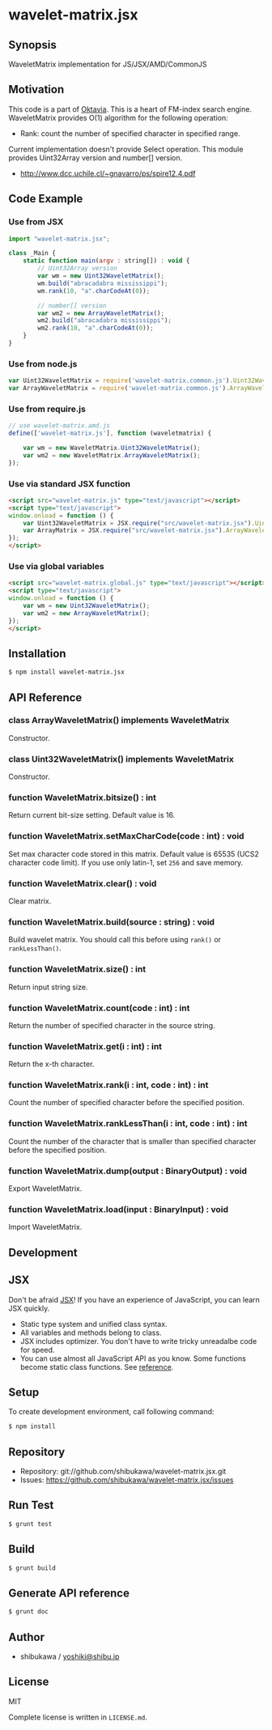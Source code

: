 wavelet-matrix.jsx
===========================================

Synopsis
---------------

WaveletMatrix implementation for JS/JSX/AMD/CommonJS

Motivation
---------------

This code is a part of [Oktavia](http://oktavia.info). This is a heart of FM-index search engine.
WaveletMatrix provides O(1) algorithm for the following operation:

* Rank: count the number of specified character in specified range.

Current implementation doesn't provide Select operation.
This module provides Uint32Array version and number[] version.

* http://www.dcc.uchile.cl/~gnavarro/ps/spire12.4.pdf

Code Example
---------------

### Use from JSX

```js
import "wavelet-matrix.jsx";

class _Main {
    static function main(argv : string[]) : void {
        // Uint32Array version
        var wm = new Uint32WaveletMatrix();
        wm.build("abracadabra mississippi");
        wm.rank(10, "a".charCodeAt(0));

        // number[] version
        var wm2 = new ArrayWaveletMatrix();
        wm2.build("abracadabra mississippi");
        wm2.rank(10, "a".charCodeAt(0));
    }
}
```

### Use from node.js

```js
var Uint32WaveletMatrix = require('wavelet-matrix.common.js').Uint32WaveletMatrix;
var ArrayWaveletMatrix = require('wavelet-matrix.common.js').ArrayWaveletMatrix;
```

### Use from require.js

```js
// use wavelet-matrix.amd.js
define(['wavelet-matrix.js'], function (waveletmatrix) {

    var wm = new WaveletMatrix.Uint32WaveletMatrix();
    var wm2 = new WaveletMatrix.ArrayWaveletMatrix();
});
```

### Use via standard JSX function

```html
<script src="wavelet-matrix.js" type="text/javascript"></script>
<script type="text/javascript">
window.onload = function () {
    var Uint32WaveletMatrix = JSX.require("src/wavelet-matrix.jsx").Uint32WaveletMatrix;
    var ArrayMatrix = JSX.require("src/wavelet-matrix.jsx").ArrayWaveletMatrix;
});
</script>
```

### Use via global variables

```html
<script src="wavelet-matrix.global.js" type="text/javascript"></script>
<script type="text/javascript">
window.onload = function () {
    var wm = new Uint32WaveletMatrix();
    var wm2 = new ArrayWaveletMatrix();
});
</script>
```

Installation
---------------

```sh
$ npm install wavelet-matrix.jsx
```

API Reference
------------------

### class ArrayWaveletMatrix() implements WaveletMatrix

Constructor.

### class Uint32WaveletMatrix() implements WaveletMatrix

Constructor.

### function WaveletMatrix.bitsize() : int

Return current bit-size setting. Default value is 16.

### function WaveletMatrix.setMaxCharCode(code : int) : void

Set max character code stored in this matrix. Default value is 65535 (UCS2 character code limit).
If you use only latin-1, set `256` and save memory.

### function WaveletMatrix.clear() : void

Clear matrix.

### function WaveletMatrix.build(source : string) : void

Build wavelet matrix. You should call this before using `rank()` or `rankLessThan()`.

### function WaveletMatrix.size() : int

Return input string size.

### function WaveletMatrix.count(code : int) : int

Return the number of specified character in the source string.

### function WaveletMatrix.get(i : int) : int

Return the x-th character.

### function WaveletMatrix.rank(i : int, code : int) : int

Count the number of specified character before the specified position.

### function WaveletMatrix.rankLessThan(i : int, code : int) : int

Count the number of the character that is smaller than specified character before the specified position.

### function WaveletMatrix.dump(output : BinaryOutput) : void

Export WaveletMatrix.

### function WaveletMatrix.load(input : BinaryInput) : void

Import WaveletMatrix.

Development
-------------

## JSX

Don't be afraid [JSX](http://jsx.github.io)! If you have an experience of JavaScript, you can learn JSX
quickly.

* Static type system and unified class syntax.
* All variables and methods belong to class.
* JSX includes optimizer. You don't have to write tricky unreadalbe code for speed.
* You can use almost all JavaScript API as you know. Some functions become static class functions. See [reference](http://jsx.github.io/doc/stdlibref.html).

## Setup

To create development environment, call following command:

```sh
$ npm install
```

## Repository

* Repository: git://github.com/shibukawa/wavelet-matrix.jsx.git
* Issues: https://github.com/shibukawa/wavelet-matrix.jsx/issues

## Run Test

```sh
$ grunt test
```

## Build

```sh
$ grunt build
```

## Generate API reference

```sh
$ grunt doc
```

Author
---------

* shibukawa / yoshiki@shibu.jp

License
------------

MIT

Complete license is written in `LICENSE.md`.
